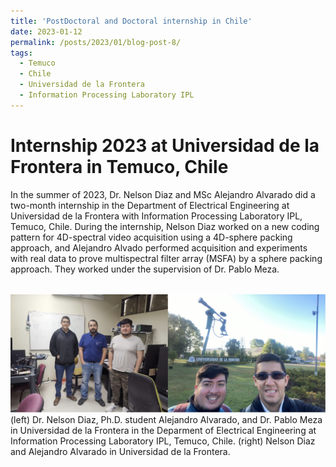 ```yaml
---
title: 'PostDoctoral and Doctoral internship in Chile'
date: 2023-01-12
permalink: /posts/2023/01/blog-post-8/
tags:
  - Temuco
  - Chile
  - Universidad de la Frontera
  - Information Processing Laboratory IPL
---
```


Internship 2023 at Universidad de la Frontera in Temuco, Chile
======

In the summer of 2023, Dr. Nelson Diaz and MSc Alejandro Alvarado did a two-month internship in the Department of Electrical Engineering at Universidad de la Frontera with Information Processing Laboratory IPL, Temuco, Chile. During the internship, Nelson Diaz worked on a new coding pattern for 4D-spectral video acquisition using a 4D-sphere packing approach, and Alejandro Alvado performed acquisition and experiments with real data to prove multispectral filter array (MSFA) by a sphere packing approach. They worked under the supervision of Dr. Pablo Meza.



<br/><img src='/images/internship2023.jpg'>
(left) Dr. Nelson Diaz, Ph.D. student Alejandro Alvarado, and Dr. Pablo Meza in Universidad de la Frontera in the Deparment of Electrical Engineering at Information Processing Laboratory IPL, Temuco, Chile. (right) Nelson Diaz and Alejandro Alvarado in Universidad de la Frontera.
